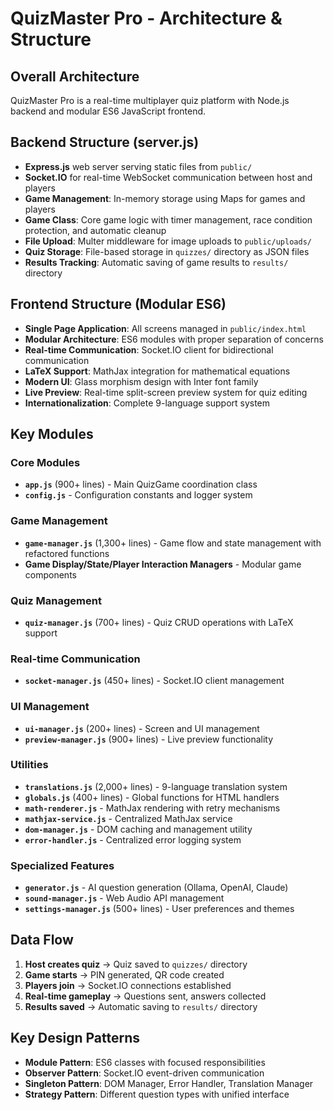 # QuizMaster Pro - Architecture & Structure

## Overall Architecture
QuizMaster Pro is a real-time multiplayer quiz platform with Node.js backend and modular ES6 JavaScript frontend.

## Backend Structure (server.js)
- **Express.js** web server serving static files from `public/`
- **Socket.IO** for real-time WebSocket communication between host and players
- **Game Management**: In-memory storage using Maps for games and players
- **Game Class**: Core game logic with timer management, race condition protection, and automatic cleanup
- **File Upload**: Multer middleware for image uploads to `public/uploads/`
- **Quiz Storage**: File-based storage in `quizzes/` directory as JSON files
- **Results Tracking**: Automatic saving of game results to `results/` directory

## Frontend Structure (Modular ES6)
- **Single Page Application**: All screens managed in `public/index.html`
- **Modular Architecture**: ES6 modules with proper separation of concerns
- **Real-time Communication**: Socket.IO client for bidirectional communication
- **LaTeX Support**: MathJax integration for mathematical equations
- **Modern UI**: Glass morphism design with Inter font family
- **Live Preview**: Real-time split-screen preview system for quiz editing
- **Internationalization**: Complete 9-language support system

## Key Modules

### Core Modules
- **`app.js`** (900+ lines) - Main QuizGame coordination class
- **`config.js`** - Configuration constants and logger system

### Game Management
- **`game-manager.js`** (1,300+ lines) - Game flow and state management with refactored functions
- **Game Display/State/Player Interaction Managers** - Modular game components

### Quiz Management
- **`quiz-manager.js`** (700+ lines) - Quiz CRUD operations with LaTeX support

### Real-time Communication
- **`socket-manager.js`** (450+ lines) - Socket.IO client management

### UI Management
- **`ui-manager.js`** (200+ lines) - Screen and UI management
- **`preview-manager.js`** (900+ lines) - Live preview functionality

### Utilities
- **`translations.js`** (2,000+ lines) - 9-language translation system
- **`globals.js`** (400+ lines) - Global functions for HTML handlers
- **`math-renderer.js`** - MathJax rendering with retry mechanisms
- **`mathjax-service.js`** - Centralized MathJax service
- **`dom-manager.js`** - DOM caching and management utility
- **`error-handler.js`** - Centralized error logging system

### Specialized Features
- **`generator.js`** - AI question generation (Ollama, OpenAI, Claude)
- **`sound-manager.js`** - Web Audio API management
- **`settings-manager.js`** (500+ lines) - User preferences and themes

## Data Flow
1. **Host creates quiz** → Quiz saved to `quizzes/` directory
2. **Game starts** → PIN generated, QR code created
3. **Players join** → Socket.IO connections established
4. **Real-time gameplay** → Questions sent, answers collected
5. **Results saved** → Automatic saving to `results/` directory

## Key Design Patterns
- **Module Pattern**: ES6 classes with focused responsibilities
- **Observer Pattern**: Socket.IO event-driven communication
- **Singleton Pattern**: DOM Manager, Error Handler, Translation Manager
- **Strategy Pattern**: Different question types with unified interface